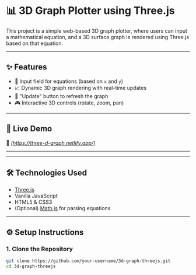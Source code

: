 # 📊 3D Graph Plotter using Three.js

This project is a simple web-based 3D graph plotter, where users can input a mathematical equation, and a 3D surface graph is rendered using Three.js based on that equation.

---

## ✨ Features

- 🔢 Input field for equations (based on `x` and `y`)
- 📈 Dynamic 3D graph rendering with real-time updates
- 🔄 "Update" button to refresh the graph
- 🎮 Interactive 3D controls (rotate, zoom, pan)

---

## 🚀 Live Demo

🔗 *[https://three-d-graph.netlify.app/]*

---


---

## 🛠 Technologies Used

- [Three.js](https://threejs.org/)
- Vanilla JavaScript
- HTML5 & CSS3
- (Optional) [Math.js](https://mathjs.org/) for parsing equations

---

## ⚙️ Setup Instructions

### 1. Clone the Repository

```bash
git clone https://github.com/your-username/3d-graph-threejs.git
cd 3d-graph-threejs


